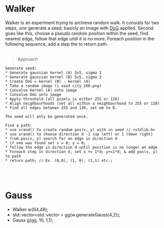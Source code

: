 # Walker
Walker Is an experiment trying to archieve random walk. 
It consists for two steps, one generate a seed, basicly an image with [DoG](https://en.wikipedia.org/wiki/Difference_of_Gaussians) applied. Second goes like this, choose a pseudo random position within the seed, find nearest edge, follow that edge until it is no more. Foreach position in the following sequence, add a step the to return path.
<br /> <br />
> Approach
```
Generate seed:
* Generate gaussian kernel (A) 5x5, sigma 1
* Generate gaussian kernel (B) 5x5, sigma 2
* Create DoG = kernel (B) - kernel (A)
* Take a random image (i used city_160.png)
* Convolve kernel (A) onto image
* Convolve DoG onto image
* Apply threshold (all pixels is either 255 or 120)
* Align neighbourhoods (set all within a neighbourhood to 255 or 120)
* Find all edges between 255 and 120, set em to 0.

The seed will only be generated once.

Find a path:
* use srand() to create random pos(x, y) with in seed // <stdlib.h>
* use srand() to choose direction d -1 (up left) or 1 (down right)
* from pos(x, y) search for an edge in direction d
* if one was found set x = 0; y = 0;
* follow the edge in direction d until position is no longer an edge
* Foreach step in direction d, set x += 1*d; y+=1*d; & add pos(x, y) to path
* return path; // Ex. (0,0), (1, 0), (1,1) etc.;
```
<br /> <br />
# Gauss
* Walker w(64,48);
* std::vector<std::vector<double> > gg(w.generateGauss(4,2));
* Gauss g(gg, 10, 1,1);